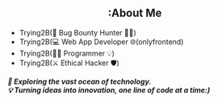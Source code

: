 <!DOCTYPE html>
<html>
<body>
  <div align="center">
    <h2>:About Me</h2>
  </div>

  <ul>
    <li>Trying2B(🐞 Bug Bounty Hunter 🕵️‍♂️)</li>
    <li>Trying2B(💻 Web App Developer 🌐(onlyfrontend)</li>
    <li>Trying2B(👨‍💻 Programmer 💡)</li>
    <li>Trying2B(⚔️ Ethical Hacker 🛡️)</li>
  </ul>
  
<p><b><i>🔭 Exploring the vast ocean of technology.<br>
💡 Turning ideas into innovation, one line of code at a time:)</i></b></p>
  
</body>
</html>
